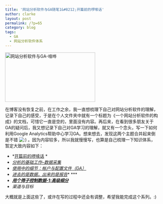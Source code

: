 ```yaml
---
title: '网站分析软件与GA随笔1&#8212;开篇前的啰嗦话'
author: clarke
layout: post
permalink: /?p=65
category: blog
tags:
  - GA
  - 网站分析软件体系
---
```

<div class="mceTemp">
  <dl id="attachment_67" class="wp-caption alignleft" style="width: 307px;">
    <dt class="wp-caption-dt">
      <a href="http://itweb.me/?attachment_id=67" rel="attachment wp-att-67"><img class="size-full wp-image-67" title="网站分析软件与GA-1" src="http://itweb.me/wp-content/uploads/2011/06/6.jpg" alt="网站分析软件与GA-喧哗" width="297" height="163" /></a>
    </dt>
  </dl>
</div>

<span> 在博客没有恢复之前，在工作之余，我一直想梳理下自己对网站分析软件的理解，</span>记录下自己的感受，于是在个人文件夹中就有一个标题为《一个网站分析软件的构成》的文档，可惜它一直是空的，里面没有内容。再后来，在看到很多朋友关于GA的疑问后，我又想记录下自己对GA学习的理解，就又有一个念头，写一下如何利用Google Analytics帮助中心学习GA。想来想去，发现这两个主题合并起来倒是不错 <img src='http://itweb.me/wp-includes/images/smilies/icon_smile.gif' alt=':)' class='wp-smiley' /> 。因为内容较多，所以我就慢慢写，也算是自己梳理一下知识体系，暂定大致内容如下：

<!--more-->

*   *[开篇前的啰嗦话][1] *
*   *[分析的基础工作–数据采集][2]*
*   *[使用中的细节：帐户与配置文件（GA）][3]*
*   *<a href="http://itweb.me/?p=127" target="_blank">进去的是数据，出来的是报告</a>** ***
*   <a title="用个筛子控制数据-1：高级细分" href="http://itweb.me/?p=152" target="_blank"><em><strong>用个筛子控制数据-1:高级细分 </strong></em></a>
*   *渠道与目标*

大概就是上面这些了，或许在写的过程中还会有调整，希望我能完成这个系列。:)

 [1]: http://itweb.me/?p=65
 [2]: http://itweb.me/?p=85
 [3]: http://itweb.me/?p=109
